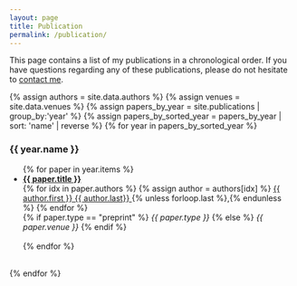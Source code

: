 ```yaml
---
layout: page
title: Publication
permalink: /publication/
---
```


This page contains a list of my publications in a chronological order.
If you have questions regarding any of these publications, please do not
hesitate to <a href="mailto:{{site.email}}">contact me</a>.

{% assign authors = site.data.authors %}
{% assign venues = site.data.venues %}
{% assign papers_by_year = site.publications | group_by:'year' %}
{% assign papers_by_sorted_year = papers_by_year | sort: 'name' | reverse %}
{% for year in papers_by_sorted_year %}
  <h3>{{ year.name }}</h3>
  <ul>
    {% for paper in year.items %}
    <li>
      <a href="{{ paper.url }}">
        <strong>{{ paper.title }}</strong>
      </a><br>
      {% for idx in paper.authors %}
        {% assign author = authors[idx] %}
        <a href="{{ author.website }}">
          {{ author.first }} {{ author.last}}
        </a>
        {% unless forloop.last %},{% endunless %}
      {% endfor %}
      <br>
      {% if paper.type == "preprint" %}
        <i>{{ paper.type }}</i>
      {% else %}
        <i>{{ paper.venue }}</i>
      {% endif %}
    </li><br>
    {% endfor %}
  </ul><br>
{% endfor %}
